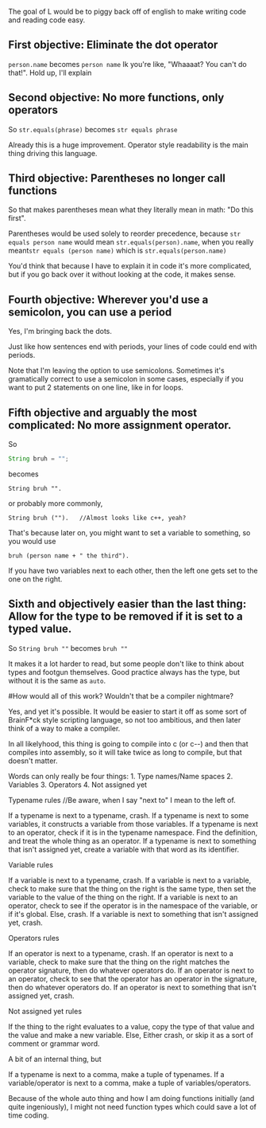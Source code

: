 The goal of L would be to piggy back off of english to make writing code and reading code easy.

## First objective: Eliminate the dot operator

`person.name` becomes `person name` Ik you're like, "Whaaaat? You can't do that!". Hold up, I'll explain

## Second objective: No more functions, only operators

So `str.equals(phrase)` becomes `str equals phrase`

Already this is a huge improvement. Operator style readability is the main thing driving this language.

## Third objective: Parentheses no longer call functions

So that makes parentheses mean what they literally mean in math: "Do this first".

Parentheses would be used solely to reorder precedence, because `str equals person name` would mean `str.equals(person).name`, when you really meant`str equals (person name)` which is `str.equals(person.name)`

You'd think that because I have to explain it in code it's more complicated, but if you go back over it without looking at the code, it makes sense.

## Fourth objective: Wherever you'd use a semicolon, you can use a period

Yes, I'm bringing back the dots.

Just like how sentences end with periods, your lines of code could end with periods.

Note that I'm leaving the option to use semicolons. Sometimes it's gramatically correct to use a semicolon in some cases, especially if you want to put 2 statements on one line, like in for loops.

## Fifth objective and arguably the most complicated: No more assignment operator.

So
```java
String bruh = "";
```
becomes
```
String bruh "".
```
or probably more commonly,
```
String bruh ("").	//Almost looks like c++, yeah?
```

That's because later on, you might want to set a variable to something, so you would use
```
bruh (person name + " the third").
```

If you have two variables next to each other, then the left one gets set to the one on the right.

## Sixth and objectively easier than the last thing: Allow for the type to be removed if it is set to a typed value.

So `String bruh ""` becomes `bruh ""`

It makes it a lot harder to read, but some people don't like to think about types and footgun themselves. Good practice always has the type, but without it is the same as `auto`.

#How would all of this work? Wouldn't that be a compiler nightmare?

Yes, and yet it's possible. It would be easier to start it off as some sort of BrainF*ck style scripting language, so not too ambitious, and then later think of a way to make a compiler.

In all likelyhood, this thing is going to compile into c (or c--) and then that compiles into assembly, so it will take twice as long to compile, but that doesn't matter.

Words can only really be four things:
	1. Type names/Name spaces
	2. Variables
	3. Operators
	4. Not assigned yet

Typename rules		//Be aware, when I say "next to" I mean to the left of.

If a typename is next to a typename, crash.
If a typename is next to some variables, it constructs a variable from those variables.
If a typename is next to an operator, check if it is in the typename namespace. Find the definition, and treat the whole thing as an operator.
If a typename is next to something that isn't assigned yet, create a variable with that word as its identifier.

Variable rules

If a variable is next to a typename, crash.
If a variable is next to a variable, check to make sure that the thing on the right is the same type, then set the variable to the value of the thing on the right.
If a variable is next to an operator, check to see if the operator is in the namespace of the variable, or if it's global. Else, crash.
If a variable is next to something that isn't assigned yet, crash.

Operators rules

If an operator is next to a typename, crash.
If an operator is next to a variable, check to make sure that the thing on the right matches the operator signature, then do whatever operators do.
If an operator is next to an operator, check to see that the operator has an operator in the signature, then do whatever operators do.
If an operator is next to something that isn't assigned yet, crash.

Not assigned yet rules

If the thing to the right evaluates to a value, copy the type of that value and the value and make a new variable.
Else, Either crash, or skip it as a sort of comment or grammar word.

A bit of an internal thing, but

If a typename is next to a comma, make a tuple of typenames.
If a variable/operator is next to a comma, make a tuple of variables/operators.

Because of the whole auto thing and how I am doing functions initially (and quite ingeniously), I might not need function types which could save a lot of time coding.
